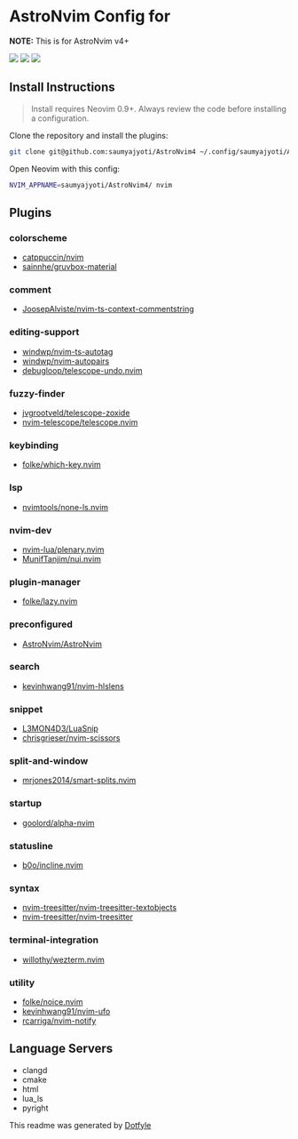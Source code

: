 # AstroNvim Config for 

**NOTE:** This is for AstroNvim v4+


<a href="https://dotfyle.com/saumyajyoti/astronvim"><img src="https://dotfyle.com/saumyajyoti/astronvim/badges/plugins?style=flat" /></a>
<a href="https://dotfyle.com/saumyajyoti/astronvim"><img src="https://dotfyle.com/saumyajyoti/astronvim/badges/leaderkey?style=flat" /></a>
<a href="https://dotfyle.com/saumyajyoti/astronvim"><img src="https://dotfyle.com/saumyajyoti/astronvim/badges/plugin-manager?style=flat" /></a>


## Install Instructions

 > Install requires Neovim 0.9+. Always review the code before installing a configuration.

Clone the repository and install the plugins:

```sh
git clone git@github.com:saumyajyoti/AstroNvim4 ~/.config/saumyajyoti/AstroNvim4
```

Open Neovim with this config:

```sh
NVIM_APPNAME=saumyajyoti/AstroNvim4/ nvim
```

## Plugins

### colorscheme

+ [catppuccin/nvim](https://dotfyle.com/plugins/catppuccin/nvim)
+ [sainnhe/gruvbox-material](https://dotfyle.com/plugins/sainnhe/gruvbox-material)
### comment

+ [JoosepAlviste/nvim-ts-context-commentstring](https://dotfyle.com/plugins/JoosepAlviste/nvim-ts-context-commentstring)
### editing-support

+ [windwp/nvim-ts-autotag](https://dotfyle.com/plugins/windwp/nvim-ts-autotag)
+ [windwp/nvim-autopairs](https://dotfyle.com/plugins/windwp/nvim-autopairs)
+ [debugloop/telescope-undo.nvim](https://dotfyle.com/plugins/debugloop/telescope-undo.nvim)
### fuzzy-finder

+ [jvgrootveld/telescope-zoxide](https://dotfyle.com/plugins/jvgrootveld/telescope-zoxide)
+ [nvim-telescope/telescope.nvim](https://dotfyle.com/plugins/nvim-telescope/telescope.nvim)
### keybinding

+ [folke/which-key.nvim](https://dotfyle.com/plugins/folke/which-key.nvim)
### lsp

+ [nvimtools/none-ls.nvim](https://dotfyle.com/plugins/nvimtools/none-ls.nvim)
### nvim-dev

+ [nvim-lua/plenary.nvim](https://dotfyle.com/plugins/nvim-lua/plenary.nvim)
+ [MunifTanjim/nui.nvim](https://dotfyle.com/plugins/MunifTanjim/nui.nvim)
### plugin-manager

+ [folke/lazy.nvim](https://dotfyle.com/plugins/folke/lazy.nvim)
### preconfigured

+ [AstroNvim/AstroNvim](https://dotfyle.com/plugins/AstroNvim/AstroNvim)

### search

+ [kevinhwang91/nvim-hlslens](https://dotfyle.com/plugins/kevinhwang91/nvim-hlslens)
### snippet

+ [L3MON4D3/LuaSnip](https://dotfyle.com/plugins/L3MON4D3/LuaSnip)
+ [chrisgrieser/nvim-scissors](https://dotfyle.com/plugins/chrisgrieser/nvim-scissors)
### split-and-window

+ [mrjones2014/smart-splits.nvim](https://dotfyle.com/plugins/mrjones2014/smart-splits.nvim)
### startup

+ [goolord/alpha-nvim](https://dotfyle.com/plugins/goolord/alpha-nvim)
### statusline

+ [b0o/incline.nvim](https://dotfyle.com/plugins/b0o/incline.nvim)
### syntax

+ [nvim-treesitter/nvim-treesitter-textobjects](https://dotfyle.com/plugins/nvim-treesitter/nvim-treesitter-textobjects)
+ [nvim-treesitter/nvim-treesitter](https://dotfyle.com/plugins/nvim-treesitter/nvim-treesitter)
### terminal-integration

+ [willothy/wezterm.nvim](https://dotfyle.com/plugins/willothy/wezterm.nvim)
### utility

+ [folke/noice.nvim](https://dotfyle.com/plugins/folke/noice.nvim)
+ [kevinhwang91/nvim-ufo](https://dotfyle.com/plugins/kevinhwang91/nvim-ufo)
+ [rcarriga/nvim-notify](https://dotfyle.com/plugins/rcarriga/nvim-notify)
## Language Servers

+ clangd
+ cmake
+ html
+ lua_ls
+ pyright


 This readme was generated by [Dotfyle](https://dotfyle.com)
